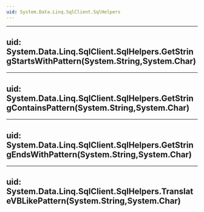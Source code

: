 ```yaml
---
uid: System.Data.Linq.SqlClient.SqlHelpers
---
```


---
uid: System.Data.Linq.SqlClient.SqlHelpers.GetStringStartsWithPattern(System.String,System.Char)
---

---
uid: System.Data.Linq.SqlClient.SqlHelpers.GetStringContainsPattern(System.String,System.Char)
---

---
uid: System.Data.Linq.SqlClient.SqlHelpers.GetStringEndsWithPattern(System.String,System.Char)
---

---
uid: System.Data.Linq.SqlClient.SqlHelpers.TranslateVBLikePattern(System.String,System.Char)
---
